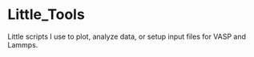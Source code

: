 # Little_Tools
Little scripts I use to plot, analyze data, or setup input files for VASP and Lammps.
